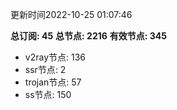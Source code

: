 更新时间2022-10-25 01:07:46

**总订阅: 45**
**总节点: 2216**
**有效节点: 345**
- v2ray节点: 136
- ssr节点: 2
- trojan节点: 57
- ss节点: 150
